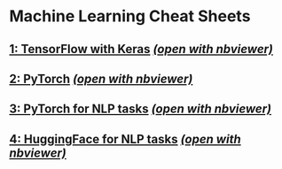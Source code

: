 # Machine Learning Cheat Sheets

## [1: TensorFlow with Keras](https://github.com/isi22/Cheat_Sheets/blob/main/CS_Keras.ipynb) _[(open with nbviewer)](https://nbviewer.org/github/isi22/Cheat_Sheets/blob/main/CS_Keras.ipynb)_

## [2: PyTorch](https://github.com/isi22/Cheat_Sheets/blob/main/CS_PyTorch.ipynb) _[(open with nbviewer)](https://nbviewer.org/github/isi22/Cheat_Sheets/blob/main/CS_PyTorch.ipynb)_

## [3: PyTorch for NLP tasks](https://github.com/isi22/Cheat_Sheets/blob/main/CS_PyTorch_NLP.ipynb) _[(open with nbviewer)](https://nbviewer.org/github/isi22/Cheat_Sheets/blob/main/CS_PyTorch_NLP.ipynb)_

## [4: HuggingFace for NLP tasks](https://github.com/isi22/Cheat_Sheets/blob/main/CS_HuggingFace.ipynb) _[(open with nbviewer)](https://nbviewer.org/github/isi22/Cheat_Sheets/blob/main/CS_HuggingFace.ipynb)_
